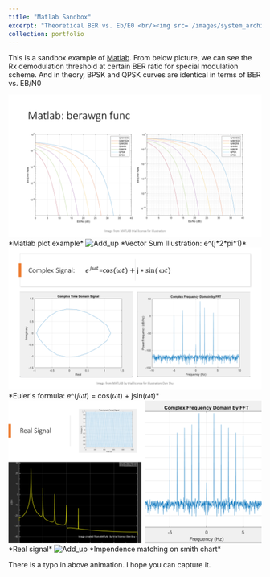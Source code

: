```yaml
---
title: "Matlab Sandbox"
excerpt: "Theoretical BER vs. Eb/E0 <br/><img src='/images/system_architect_BER_web.png'>"
collection: portfolio
---
```


This is a sandbox example of [Matlab](https://matlab.mathworks.com/). From below picture, we can see the Rx demodulation threshold at certain BER ratio for special modulation scheme. And in theory, BPSK and QPSK curves are identical in terms of BER vs. EB/N0  

<a href="/images/system_architect_BER_web.png">
    <img 
        src="/images/system_architect_BER_web.png" 
    >
</a>
*Matlab plot example*

<image src="/media/vector_sum.gif" alt="Add_up" width="1000" /> 
*Vector Sum Illustration: e^(j*2*pi*1)*

<a href="/images/Matlab_complex_signal1.png">
    <img 
        src="/images/Matlab_complex_signal1.png" 
    >
</a>
*Euler's formula: 𝑒^(𝑗ω𝑡) = cos(ωt) + jsin(ωt)*

<a href="/images/Matlab_complex_signal2.png">
    <img 
        src="/images/Matlab_complex_signal2.png" 
    >
</a>
*Real signal* 

<image src="/media/Matching.gif" alt="Add_up" width="1000" /> 
*Impendence matching on smith chart*

There is a typo in above animation. I hope you can capture it.